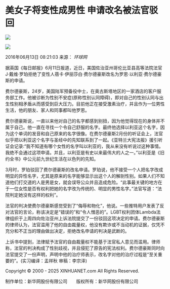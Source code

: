 # 美女子将变性成男性 申请改名被法官驳回

![](//www.xinhuanet.com/imgs2015/xhwxlogo300.jpg)

![](http://www.xinhuanet.com/world/2016-06/13/ewm_1290561671n.jpg)

2016年06月13日 08:21:03 来源： _环球网_

据英国《每日邮报》6月11日报道，近日，美国佐治亚州哥伦比亚县高等法院法官J·戴维·罗珀拒绝了变性人蓓卡·伊丽莎白·费尔德豪斯改名为罗恩·以利亚·费尔德豪斯的申请。

费尔德豪斯，24岁，美国陆军预备役中士，在奥古斯塔地区的一家酒店的客户服务部工作。他被诊断为性别不安症(原称性别认同障碍)，即对自己的性别认同与出生性别相矛盾从而感受到巨大压力。目前他正在接受激素治疗，并且作为一位男性生活，他的朋友、家人和同事都叫他罗恩。

费尔德豪斯说，一直以来他对自己的名字都感到别扭，因为他觉得现在的身体并不属于自己。他一直在寻找一个令自己舒服的名字。最终他选择以利亚这个名字，因为这个单词的发音和自己原来的名字很像。在费尔德豪斯2月份的听证会上，法官似乎把以利亚这个名字与圣经中的先知联系到了一起。《亚特兰大宪法报》援引听证会记录:“我不知道有哪个女性的名字叫以利亚的，我从来没有听说过这种事情。我绝不会通过这项申请。并且，以利亚是有史以来最伟大的人之一。”以利亚是《旧约全书》中公元前九世纪生活在以色列的先知。

3月时，罗珀驳回了费尔德豪斯的改名申请。罗珀说，他不接受一个人把名字改成明显的异性名字，尤其是原来的名字能够显示出这个人的解剖性别。如果人们不知道他们打交道的人是男是女，就会误导公众并且造成危险。“此事最关键的地方在于一位女性是否有权利把她的名字改为传统的、明显的男性名字。”法官写道：“法院判定她没有这样的权利”。

法官的判决使费尔德豪斯感觉受到了“侮辱和物化”，他说。一些推特用户发表了反对法官的言论，称该决定是“错误的”和“令人憎恶的”。LGBT权利团体Lambda法律组织于上周四向佐治亚州上诉法院提交了一份驳回这项决定的申请。费尔德豪斯的律师认为，法官滥用了他的自由裁量权，他没有欺诈或不当动机的证据，仅凭不充分和不正当的理由做出决定，拒绝改名申请的判决是武断的。

上诉书中提到，法律赋予法官的自由裁量权不能基于法官私人意见而滥用。律师称，法官的判决构成了性别歧视，并且侵犯了原告的宪法权利。费尔德豪斯同时向法官提交了一份声明，声明中他的治疗师表示，改名字对他的治疗过程是“至关重要的”。(实习编译：孟祥秋 审稿：李宗泽)

Copyright © 2000 - 2025 XINHUANET.com All Rights Reserved.

制作单位：新华网股份有限公司　　版权所有：新华网股份有限公司
<!-- tcd_original_link http://www.xinhuanet.com/world/2016-06/13/c_129056167.htm -->
